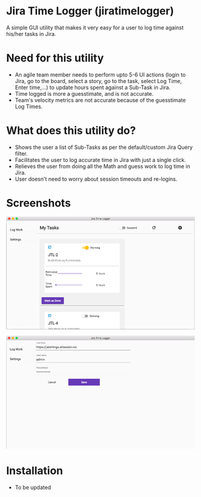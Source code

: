 # Jira Time Logger (jiratimelogger)

A simple GUI utility that makes it very easy for a user to log time against his/her tasks in Jira. 

# Need for this utility

- An agile team member needs to perform upto 5-6 UI actions (login to Jira, go to the board, select a story, go to the task, select Log Time, Enter time,...) to update hours spent against a Sub-Task in Jira.
- Time logged is more a guesstimate, and is not accurate.
- Team's velocity metrics are not accurate because of the guesstimate Log Times.

# What does this utility do?

- Shows the user a list of Sub-Tasks as per the default/custom Jira Query filter.
- Facilitates the user to log accurate time in Jira with just a single click.
- Relieves the user from doing all the Math and guess work to log time in Jira.
- User doesn't need to worry about session timeouts and re-logins. 

# Screenshots
  ![alt Log Time Screen](https://raw.githubusercontent.com/Jaisthings/jiratimelogger/master/jtl-logtime.png)
  
  ![alt Settings Screen](https://raw.githubusercontent.com/Jaisthings/jiratimelogger/master/jtl-settings.png)
  
# Installation 
  - To be updated
